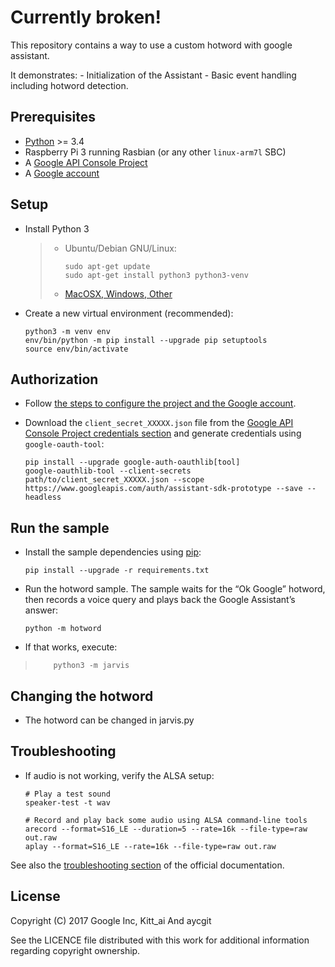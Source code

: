 Currently broken! 
===============================================

This repository contains a way to use a custom hotword with google assistant.

It demonstrates: - Initialization of the Assistant - Basic event handling including hotword detection.

Prerequisites
-------------

-   [Python] &gt;= 3.4
-   Raspberry Pi 3 running Rasbian (or any other `linux-arm7l` SBC)
-   A [Google API Console Project]
-   A [Google account]

Setup
-----

-   Install Python 3

    > -   Ubuntu/Debian GNU/Linux:
    >
    >         sudo apt-get update
    >         sudo apt-get install python3 python3-venv
    >
    > -   [MacOSX, Windows, Other]

-   Create a new virtual environment (recommended):

        python3 -m venv env
        env/bin/python -m pip install --upgrade pip setuptools
        source env/bin/activate

Authorization
-------------

-   Follow [the steps to configure the project and the Google account].
-   Download the `client_secret_XXXXX.json` file from the [Google API Console Project credentials section] and generate credentials using `google-oauth-tool`:

        pip install --upgrade google-auth-oauthlib[tool]
        google-oauthlib-tool --client-secrets path/to/client_secret_XXXXX.json --scope https://www.googleapis.com/auth/assistant-sdk-prototype --save --headless

Run the sample
--------------

-   Install the sample dependencies using [pip]:

        pip install --upgrade -r requirements.txt

-   Run the hotword sample. The sample waits for the “Ok Google” hotword, then records a voice query and plays back the Google Assistant’s answer:

        python -m hotword

-   If that works, execute:

>         python3 -m jarvis




Changing the hotword
--------------------

-   The hotword can be changed in jarvis.py

Troubleshooting
---------------

-   If audio is not working, verify the ALSA setup:

        # Play a test sound
        speaker-test -t wav

        # Record and play back some audio using ALSA command-line tools
        arecord --format=S16_LE --duration=5 --rate=16k --file-type=raw out.raw
        aplay --format=S16_LE --rate=16k --file-type=raw out.raw

See also the [troubleshooting section] of the official documentation.

License
-------

Copyright (C) 2017 Google Inc, Kitt\_ai And aycgit

See the LICENCE file distributed with this work for additional information regarding copyright ownership.

  [package]: https://github.com/googlesamples/assistant-sdk-python/tree/master/google-assistant-library
  [Python]: https://www.python.org/
  [Google API Console Project]: https://console.developers.google.com
  [Google account]: https://myaccount.google.com/
  [MacOSX, Windows, Other]: https://www.python.org/downloads/
  [the steps to configure the project and the Google account]: https://developers.google.com/assistant/sdk/prototype/getting-started-other-platforms/config-dev-project-and-account
  [Google API Console Project credentials section]: https://console.developers.google.com/apis/credentials
  [pip]: https://pip.pypa.io/
  [troubleshooting section]: https://developers.google.com/assistant/sdk/prototype/getting-started-pi-python/troubleshooting
